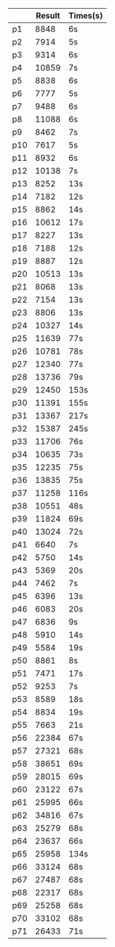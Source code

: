 |     | Result | Times(s)|
| --- | -----  | -----   |
|p1|8848|6s|
|p2|7914|5s|
|p3|9314|6s|
|p4|10859|7s|
|p5|8838|6s|
|p6|7777|5s|
|p7|9488|6s|
|p8|11088|6s|
|p9|8462|7s|
|p10|7617|5s|
|p11|8932|6s|
|p12|10138|7s|
|p13|8252|13s|
|p14|7182|12s|
|p15|8862|14s|
|p16|10612|17s|
|p17|8227|13s|
|p18|7188|12s|
|p19|8887|12s|
|p20|10513|13s|
|p21|8068|13s|
|p22|7154|13s|
|p23|8806|13s|
|p24|10327|14s|
|p25|11639|77s|
|p26|10781|78s|
|p27|12340|77s|
|p28|13736|79s|
|p29|12450|153s|
|p30|11391|155s|
|p31|13367|217s|
|p32|15387|245s|
|p33|11706|76s|
|p34|10635|73s|
|p35|12235|75s|
|p36|13835|75s|
|p37|11258|116s|
|p38|10551|48s|
|p39|11824|69s|
|p40|13024|72s|
|p41|6640|7s|
|p42|5750|14s|
|p43|5369|20s|
|p44|7462|7s|
|p45|6396|13s|
|p46|6083|20s|
|p47|6836|9s|
|p48|5910|14s|
|p49|5584|19s|
|p50|8861|8s|
|p51|7471|17s|
|p52|9253|7s|
|p53|8589|18s|
|p54|8834|19s|
|p55|7663|21s|
|p56|22384|67s|
|p57|27321|68s|
|p58|38651|69s|
|p59|28015|69s|
|p60|23122|67s|
|p61|25995|66s|
|p62|34816|67s|
|p63|25279|68s|
|p64|23637|66s|
|p65|25958|134s|
|p66|33124|68s|
|p67|27487|68s|
|p68|22317|68s|
|p69|25258|68s|
|p70|33102|68s|
|p71|26433|71s|
